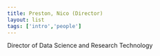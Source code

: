 ```yaml
---
title: Preston, Nico (Director)
layout: list
tags: ['intro','people']
---
```


Director of Data Science and Research Technology